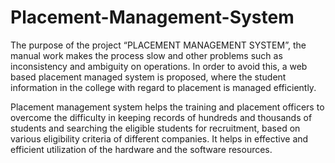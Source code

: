 # Placement-Management-System


The purpose of the project “PLACEMENT MANAGEMENT SYSTEM”, the manual work makes the process slow and other problems such as inconsistency and ambiguity on operations. In order to avoid this, a web based placement managed system is proposed, where the student information in the college with regard to placement is managed efficiently.


Placement management system helps the training and placement officers to overcome the difficulty in keeping records of hundreds and thousands of students and searching the eligible students for recruitment, based on various eligibility criteria of different companies. It helps in effective and efficient utilization of the hardware and the software resources.


